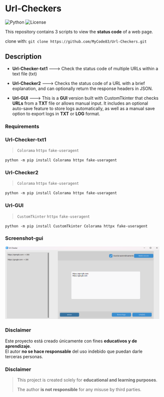 # Url-Checkers
![Python](https://img.shields.io/badge/Python-3.x-blue)
![License](https://img.shields.io/badge/License-MIT-green)

This repository contains 3 scripts to view the **status code** of a web page.

clone with:
`git clone https://github.com/MyCode83/Url-Checkers.git`

## Description
- **Url-Checker-txt1** ---> Check the status code of multiple URLs within a text file (txt)

- **Url-Checker2** --->  Checks the status code of a URL with a brief explanation, and can optionally return the response headers in JSON.

- **Url-GUI**  --->  This is a **GUI** version built with CustomTkinter that checks **URLs** from a **TXT** file or allows manual input. It includes an optional auto-save feature to store logs automatically, as well as a manual save    
                     option to export logs in **TXT** or **LOG** format.
### Requirements
### Url-Checker-txt1
> `Colorama`
> `httpx`
> `fake-useragent`


`python -m pip install Colorama httpx fake-useragent`
### Url-Checker2
> `Colorama`
> `httpx`
> `fake-useragent`


`python -m pip install Colorama httpx fake-useragent`
### Url-GUI
> `CustomTkinter`
> `httpx`
> `fake-useragent`


`python -m pip install CustomTkinter Colorama httpx fake-useragent`
### Screenshot-gui
![GUI Screenshot](docs/ScreenshotGUI.png)


### Disclaimer
Este proyecto está creado únicamente con fines **educativos y de aprendizaje**.  
El autor **no se hace responsable** del uso indebido que puedan darle terceras personas.


### Disclaimer

> This project is created solely for **educational and learning purposes**.
> 
> The author **is not responsible** for any misuse by third parties.
